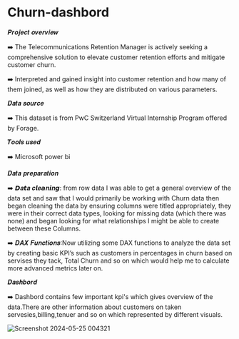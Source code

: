 # Churn-dashbord


𝑷𝒓𝒐𝒋𝒆𝒄𝒕 𝒐𝒗𝒆𝒓𝒗𝒊𝒆𝒘

➡️ The Telecommunications Retention Manager is actively seeking a comprehensive solution to elevate customer retention efforts and mitigate customer churn.


➡️ Interpreted and gained insight into customer retention and how many of them joined, as well as how they are distributed on various parameters.




𝑫𝒂𝒕𝒂 𝒔𝒐𝒖𝒓𝒄𝒆

➡️ This dataset is from PwC Switzerland Virtual Internship Program offered by Forage.




𝑻𝒐𝒐𝒍𝒔 𝒖𝒔𝒆𝒅

➡️ Microsoft power bi




𝑫𝒂𝒕𝒂 𝒑𝒓𝒆𝒑𝒂𝒓𝒂𝒕𝒊𝒐𝒏

➡️ 𝘿𝒂𝙩𝒂 𝒄𝙡𝒆𝙖𝒏𝙞𝒏𝙜: from row data I was able to get a general overview of the data set and saw that I would primarily be working with Churn data then began cleaning the data by ensuring columns were titled appropriately, 
    they were in their correct data types, looking for missing data (which there was none) and began looking for what relationships I might be able to create between these Columns.

➡️ 𝑫𝑨𝑿 𝑭𝒖𝒏𝒄𝒕𝒊𝒐𝒏𝒔:Now utilizing some DAX functions to analyze the data set by creating basic KPI’s such as customers in percentages in churn based on servises they tack, Total Churn and so on which would 
                  help me to calculate more advanced metrics later on.




𝑫𝒂𝒔𝒉𝒃𝒐𝒓𝒅

➡️ Dashbord contains few important kpi's which gives overview of the data.There are other information about customers on taken servesies,billing,tenuer and so on which represented by different visuals.











![Screenshot 2024-05-25 004321](https://github.com/Kishan-savaliya203/Churn-dashbord/assets/167234170/7552812e-c123-4c5d-b5c0-db11f39892b1)







